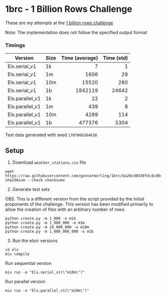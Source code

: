 # 1brc - 1 Billion Rows Challenge

These are my attempts at the [1 billion rows challenge](https://github.com/gunnarmorling/1brc)

Note: The implementation does not follow the specified output format


### Timings

| Version         | Size | Time (average) | Time (std) |
|-----------------|------|---------------:|-----------:|
| Elx.serial_v1   | 1k   |              7 |          1 |
| Elx.serial_v1   | 1m   |           1606 |         29 |
| Elx.serial_v1   | 10m  |          15520 |        280 |
| Elx.serial_v1   | 1b   |        1842119 |      24642 |
| Elx.parallel_v1 | 1k   |             22 |          2 |
| Elx.parallel_v1 | 1m   |            439 |          8 |
| Elx.parallel_v1 | 10m  |           4289 |        114 |
| Elx.parallel_v1 | 1b   |         477376 |       3304 |


Test data generated with seed `1707066384638`


## Setup


1. Download `weather_stations.csv` file

```
wget https://raw.githubusercontent.com/gunnarmorling/1brc/ba20cd8439fdcdcd8c33fb6d3f9532afc07ade52/data/weather_stations.csv
sha256sum --check checksums
```

2. Generate test sets

OBS. This is a different version from the script provided by the initial proponents of the challenge. 
This version has been modified primarily to allow the creation of files with an arbitrary number of rows

```
python create.py -m 1_000 -o m1k
python create.py -m 1_000_000 -o m1m
python create.py -m 10_000_000 -o m10m
python create.py -m 1_000_000_000 -o m1b
```

3. Run the elixir versions 

```
cd elx
mix compile
```

Run sequential version

```
mix run -e "Elx.serial_v1(\"m10m\")"
```


Run parallel version

```
mix run -e "Elx.parallel_v1(\"m10m\")"
```

